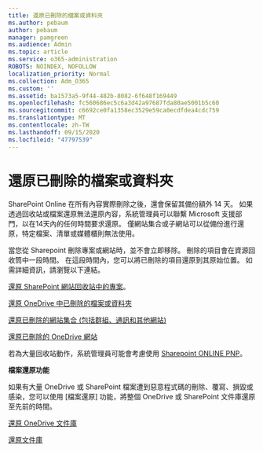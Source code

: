 ```yaml
---
title: 還原已刪除的檔案或資料夾
ms.author: pebaum
author: pebaum
manager: pamgreen
ms.audience: Admin
ms.topic: article
ms.service: o365-administration
ROBOTS: NOINDEX, NOFOLLOW
localization_priority: Normal
ms.collection: Adm_O365
ms.custom: ''
ms.assetid: ba1573a5-9f44-482b-8082-6f648f169449
ms.openlocfilehash: fc560686ec5c6a3d42a97687fda80ae5001b5c60
ms.sourcegitcommit: c6692ce0fa1358ec3529e59ca0ecdfdea4cdc759
ms.translationtype: MT
ms.contentlocale: zh-TW
ms.lasthandoff: 09/15/2020
ms.locfileid: "47797539"
---
```

# <a name="restore-a-deleted-file-or-folder"></a>還原已刪除的檔案或資料夾

SharePoint Online 在所有內容實際刪除之後，還會保留其備份額外 14 天。 如果透過回收站或檔案還原無法還原內容，系統管理員可以聯繫 Microsoft 支援部門，以在14天內的任何時間要求還原。 僅網站集合或子網站可以從備份進行還原，特定檔案、清單或媒體櫃則無法使用。

當您從 Sharepoint 刪除專案或網站時，並不會立即移除。 刪除的項目會在資源回收筒中一段時間。 在這段時間內，您可以將已刪除的項目還原到其原始位置。 如需詳細資訊，請瀏覽以下連結。

[還原 SharePoint 網站回收站中的專案](https://support.office.com/article/restore-deleted-items-from-the-site-collection-recycle-bin-5fa924ee-16d7-487b-9a0a-021b9062d14b)。

[還原 OneDrive 中已刪除的檔案或資料夾](https://support.office.com/article/Restore-deleted-files-or-folders-in-OneDrive-949ada80-0026-4db3-a953-c99083e6a84f)

[還原已刪除的網站集合 (包括群組、通訊和其他網站) ](https://docs.microsoft.com/sharepoint/restore-deleted-site-collection)

[還原已刪除的 OneDrive 網站](https://docs.microsoft.com/onedrive/restore-deleted-onedrive)

若為大量回收站動作，系統管理員可能會考慮使用 [Sharepoint ONLINE PNP](https://docs.microsoft.com/powershell/sharepoint/sharepoint-pnp/sharepoint-pnp-cmdlets?view=sharepoint-ps)。

**檔案還原功能**

如果有大量 OneDrive 或 SharePoint 檔案遭到惡意程式碼的刪除、覆寫、損毀或感染，您可以使用 [檔案還原] 功能，將整個 OneDrive 或 SharePoint 文件庫還原至先前的時間。

[還原 OneDrive 文件庫](https://support.office.com/article/restore-your-onedrive-fa231298-759d-41cf-bcd0-25ac53eb8a15)

[還原文件庫](https://support.office.com/article/restore-a-document-library-317791c3-8bd0-4dfd-8254-3ca90883d39a)

